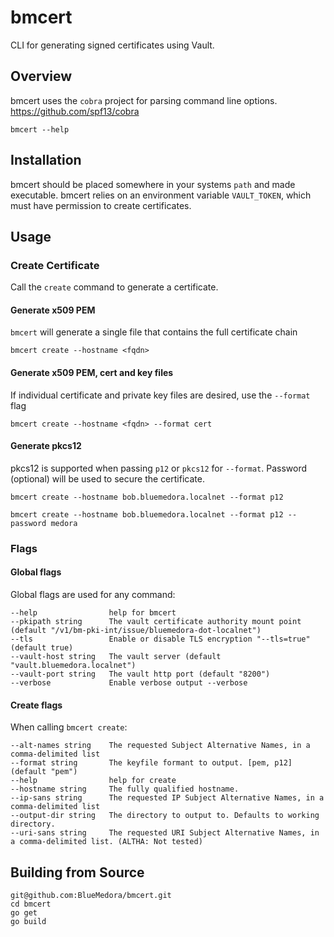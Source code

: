 # bmcert
CLI for generating signed certificates using Vault.


## Overview
bmcert uses the `cobra` project for parsing command line options. https://github.com/spf13/cobra
```
bmcert --help
```


## Installation
bmcert should be placed somewhere in your systems `path` and made executable. bmcert relies
on an environment variable `VAULT_TOKEN`, which must have permission to create certificates.


## Usage

### Create Certificate
Call the `create` command to generate a certificate.

#### Generate x509 PEM
`bmcert` will generate a single file that contains the full certificate chain
```
bmcert create --hostname <fqdn>
```

#### Generate x509 PEM, cert and key files
If individual certificate and private key files are desired, use the `--format` flag
```
bmcert create --hostname <fqdn> --format cert
```

#### Generate pkcs12
pkcs12 is supported when passing `p12` or `pkcs12` for `--format`.
Password (optional) will be used to secure the certificate.
```
bmcert create --hostname bob.bluemedora.localnet --format p12

bmcert create --hostname bob.bluemedora.localnet --format p12 --password medora
```


### Flags

#### Global flags
Global flags are used for any command:
```
--help                help for bmcert
--pkipath string      The vault certificate authority mount point (default "/v1/bm-pki-int/issue/bluemedora-dot-localnet")
--tls                 Enable or disable TLS encryption "--tls=true" (default true)
--vault-host string   The vault server (default "vault.bluemedora.localnet")
--vault-port string   The vault http port (default "8200")
--verbose             Enable verbose output --verbose
```

#### Create flags
When calling `bmcert create`:
```
--alt-names string    The requested Subject Alternative Names, in a comma-delimited list
--format string       The keyfile formant to output. [pem, p12] (default "pem")
--help                help for create
--hostname string     The fully qualified hostname.
--ip-sans string      The requested IP Subject Alternative Names, in a comma-delimited list
--output-dir string   The directory to output to. Defaults to working directory.
--uri-sans string     The requested URI Subject Alternative Names, in a comma-delimited list. (ALTHA: Not tested)
```


## Building from Source
```
git@github.com:BlueMedora/bmcert.git
cd bmcert
go get
go build
```
